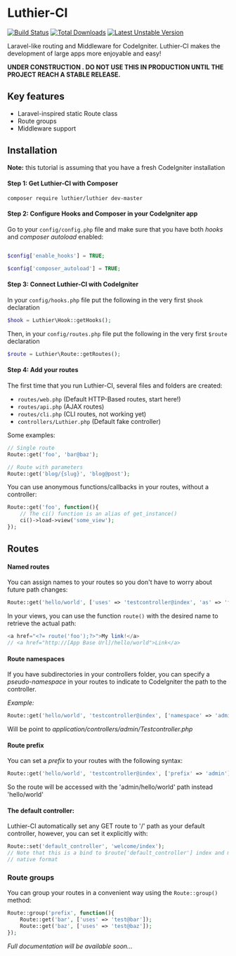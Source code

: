 # Luthier-CI

[![Build Status](https://scrutinizer-ci.com/g/ingeniasoftware/luthier/badges/build.png?b=master)](https://scrutinizer-ci.com/g/ingeniasoftware/luthier/build-status/master)
[![Total Downloads](https://poser.pugx.org/luthier/luthier/downloads)](https://packagist.org/packages/luthier/luthier)
[![Latest Unstable Version](https://poser.pugx.org/luthier/luthier/v/unstable)](https://packagist.org/packages/luthier/luthier)

Laravel-like routing and Middleware for CodeIgniter. Luthier-CI makes the development of large apps more enjoyable and easy!

**UNDER CONSTRUCTION . DO NOT USE THIS IN PRODUCTION UNTIL THE PROJECT REACH A STABLE RELEASE.**

## Key features

* Laravel-inspired static Route class
* Route groups
* Middleware support

## Installation

**Note:** this tutorial is assuming that you have a fresh CodeIgniter installation

#### Step 1: Get Luthier-CI with Composer

```
composer require luthier/luthier dev-master
```

#### Step 2: Configure Hooks and Composer in your CodeIgniter app

Go to your `config/config.php` file and make sure that you have both *hooks* and *composer
autoload* enabled:

```php

$config['enable_hooks'] = TRUE;

$config['composer_autoload'] = TRUE;
```

#### Step 3: Connect Luthier-CI with CodeIgniter

In your `config/hooks.php` file put the following in the very first `$hook` declaration

```php
$hook = Luthier\Hook::getHooks();
```

Then, in your  `config/routes.php` file put the following in the very first `$route` declaration

```php
$route = Luthier\Route::getRoutes();
```

#### Step 4: Add your routes

The first time that you run Luthier-CI, several files and folders are created:

* `routes/web.php` (Default HTTP-Based routes, start here!)
* `routes/api.php` (AJAX routes)
* `routes/cli.php` (CLI routes, not working yet)
* `controllers/Luthier.php` (Default fake controller)

Some examples:
```php
// Single route
Route::get('foo', 'bar@baz');

// Route with parameters
Route::get('blog/{slug}', 'blog@post');
```

You can use anonymous functions/callbacks in your routes, without a controller:

```php
Route::get('foo', function(){
    // The ci() function is an alias of get_instance()
    ci()->load->view('some_view');
});
```

## Routes

#### Named routes

You can assign names to your routes so you don't have to worry about future path changes:

```php
Route::get('hello/world', ['uses' => 'testcontroller@index', 'as' => 'foo']);
```

In your views, you can use the function `route()` with the desired name to retrieve the actual path:

```php
<a href="<?= route('foo');?>">My link!</a>
// <a href="http://[App Base Url]/hello/world">Link</a>
```

#### Route namespaces

If you have subdirectories in your controllers folder, you can specify a *pseudo-namespace* in your routes to indicate to CodeIgniter the path to the controller.

*Example:*

```php
Route::get('hello/world', 'testcontroller@index', ['namespace' => 'admin']);
```

Will be point to *application/controllers/admin/Testcontroller.php*

#### Route prefix

You can set a *prefix* to your routes with the following syntax:

```php
Route::get('hello/world', 'testcontroller@index', ['prefix' => 'admin']);
```

So the route will be accessed with the 'admin/hello/world' path instead 'hello/world'

#### The default controller:

Luthier-CI automatically set any GET route to '/' path as your default controller, however,
you can set it explicitly with:

```php
Route::set('default_controller', 'welcome/index');
// Note that this is a bind to $route['default_controller'] index and must be in CI
// native format
```
### Route groups

You can group your routes in a convenient way using the `Route::group()` method:

```php
Route::group('prefix', function(){
    Route::get('bar', ['uses' => 'test@bar']);
    Route::get('baz', ['uses' => 'test@baz']);
});
```
*Full documentation will be available soon...*